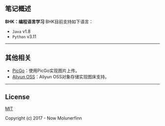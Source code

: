 ## 笔记概述

**BHK：编程语言学习**
BHK目前支持如下语言：

- `Java` v1.8
- `Python` v3.11

---

## 其他相关

- [PicGo](https://github.com/Molunerfinn/PicGo)：使用PicGo实现图片上传。
- [Aliyun OSS](https://www.aliyun.com/product/oss)：Aliyun OSS对象存储实现图床支持。

---

## License

[MIT](http://opensource.org/licenses/MIT)

Copyright (c) 2017 - Now Molunerfinn